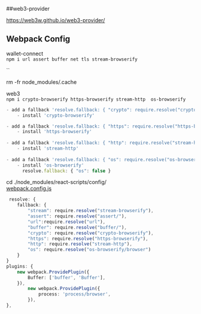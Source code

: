##web3-provider

https://web3w.github.io/web3-provider/



## Webpack Config

wallet-connect  
`npm i url assert buffer net tls stream-browserify `

``
 

rm -fr node_modules/.cache

web3  
`npm i crypto-browserify https-browserify stream-http  os-browserify `
```ts
- add a fallback 'resolve.fallback: { "crypto": require.resolve("crypto-browserify") }'
    - install 'crypto-browserify'

- add a fallback 'resolve.fallback: { "https": require.resolve("https-browserify") }'
    - install 'https-browserify'
     
- add a fallback 'resolve.fallback: { "http": require.resolve("stream-http") }'
    - install 'stream-http'
    
- add a fallback 'resolve.fallback: { "os": require.resolve("os-browserify/browser") }'
    - install 'os-browserify'
      resolve.fallback: { "os": false }
```
 
cd ./node_modules/react-scripts/config/  
[webpack.config.js](node_modules/react-scripts/config/webpack.config.js)
```ts
 resolve: {
    fallback: {
        "stream": require.resolve("stream-browserify"),
        "assert": require.resolve("assert/"),
        "url":require.resolve("url"),
        "buffer": require.resolve("buffer/"),
        "crypto": require.resolve("crypto-browserify"),
        "https": require.resolve("https-browserify"),
        "http": require.resolve("stream-http"),
        "os": require.resolve("os-browserify/browser")
    }
} 
plugins: {
    new webpack.ProvidePlugin({
        Buffer: ['buffer', 'Buffer'],
    }),
        new webpack.ProvidePlugin({
            process: 'process/browser',
        }),
},
      
```

